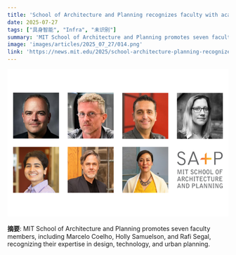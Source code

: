 ```yaml
---
title: 'School of Architecture and Planning recognizes faculty with academic promotions in 2025'
date: 2025-07-27
tags: ["具身智能", "Infra", "未识别"]
summary: 'MIT School of Architecture and Planning promotes seven faculty members, including Marcelo Coelho, Holly Samuelson, and Rafi Segal, recognizing their expertise in design, technology, and urban planning.'
image: 'images/articles/2025_07_27/014.png'
link: 'https://news.mit.edu/2025/school-architecture-planning-recognizes-faculty-academic-promotions-0722'
---
```

![School of Architecture and Planning recognizes faculty with academic promotions in 2025](images/articles/2025_07_27/014.png)

**摘要**: MIT School of Architecture and Planning promotes seven faculty members, including Marcelo Coelho, Holly Samuelson, and Rafi Segal, recognizing their expertise in design, technology, and urban planning.
